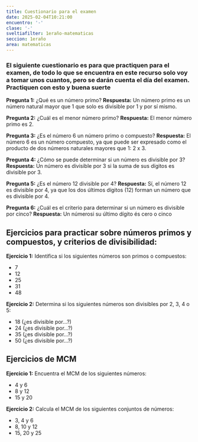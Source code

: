 ```yaml
---
title: Cuestionario para el examen
date: 2025-02-04T10:21:00
encuentro: '-'
clase: '-'
sveltiafilter: 1eraño-matematicas
seccion: 1eraño
area: matematicas
---
```

### El siguiente cuestionario es para que practiquen para el examen, de todo lo que se encuentra en este recurso solo voy a tomar unos cuantos, pero se darán cuenta el día del examen. Practiquen con esto y buena suerte

**Pregunta 1:** ¿Qué es un número primo?
**Respuesta:** Un número primo es un número natural mayor que 1 que solo es divisible por 1 y por sí mismo.

**Pregunta 2:** ¿Cuál es el menor número primo?
**Respuesta:** El menor número primo es 2.

**Pregunta 3:** ¿Es el número 6 un número primo o compuesto?
**Respuesta:** El número 6 es un número compuesto, ya que puede ser expresado como el producto de dos números naturales mayores que 1: 2 x 3.

**Pregunta 4:** ¿Cómo se puede determinar si un número es divisible por 3?
**Respuesta:** Un número es divisible por 3 si la suma de sus dígitos es divisible por 3.

**Pregunta 5:** ¿Es el número 12 divisible por 4?
**Respuesta:** Sí, el número 12 es divisible por 4, ya que los dos últimos dígitos (12) forman un número que es divisible por 4.

**Pregunta 6:** ¿Cuál es el criterio para determinar si un número es divisible por cinco?
**Respuesta:** Un númerosi su último dígito és cero o cinco


## Ejercicios para practicar sobre números primos y compuestos, y criterios de divisibilidad:

**Ejercicio 1:** Identifica si los siguientes números son primos o compuestos:
* 7
* 12
* 25
* 31
* 48

**Ejercicio 2:** Determina si los siguientes números son divisibles por 2, 3, 4 o 5:
* 18 (¿es divisible por...?)
* 24 (¿es divisible por...?)
* 35 (¿es divisible por...?)
* 50 (¿es divisible por...?)


## Ejercicios de MCM

**Ejercicio 1:** Encuentra el MCM de los siguientes números:
* 4 y 6
* 8 y 12
* 15 y 20

**Ejercicio 2:** Calcula el MCM de los siguientes conjuntos de números:
* 3, 4 y 6
* 8, 10 y 12
* 15, 20 y 25
